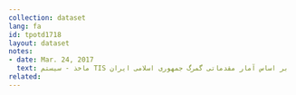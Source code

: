 ```yaml
---
collection: dataset
lang: fa
id: tpotd1718
layout: dataset
notes: 
- date: Mar. 24, 2017
  text: ماخذ - سيستم TIS بر اساس آمار مقدماتی گمرگ جمهوری اسلامی ايران
related:
---
```


